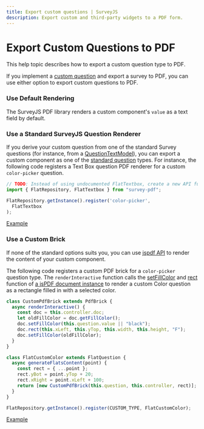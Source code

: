 ```yaml
---
title: Export custom questions | SurveyJS
description: Export custom and third-party widgets to a PDF form.
---
```

# Export Custom Questions to PDF

This help topic describes how to export a custom question type to PDF.

If you implement a [custom question](https://surveyjs.io/survey-creator/documentation/customize-question-types/third-party-component-integration-react) and export a survey to PDF, you can use either option to export custom questions to PDF.

### Use Default Rendering
The SurveyJS PDF library renders a custom component's `value` as a text field by default.

### Use a Standard SurveyJS Question Renderer
If you derive your custom question from one of the standard Survey questions (for instance, from a [QuestionTextModel](https://surveyjs.io/form-library/documentation/api-reference/text-entry-question-model)), you can export a custom component as one of the [standard question](https://github.com/surveyjs/survey-pdf/tree/1c6c73528b18fbf70533933e265a250eab5e9a80/src/flat_layout) types. For instance, the following code registers a Text Box question PDF renderer for a custom `color-picker` question.
```js
// TODO: Instead of using undocumented FlatTextbox, create a new API function: https://github.com/surveyjs/survey-pdf/issues/218
import { FlatRepository, FlatTextbox } from "survey-pdf";

FlatRepository.getInstance().register('color-picker', 
  FlatTextbox
);
```
[Example](https://codesandbox.io/s/amazing-fast-kb5lkq?file=/src/SurveyPdfComponent.jsx)

### Use a Custom Brick
If none of the standard options suits you, you can use [jspdf API](https://raw.githack.com/MrRio/jsPDF/master/docs/index.html) to render the content of your custom component.

The following code registers a custom PDF brick for a `color-picker` question type. The `renderInteractive` function calls the [setFillColor](https://artskydj.github.io/jsPDF/docs/jsPDF.html#setFillColor) and [rect](https://artskydj.github.io/jsPDF/docs/jsPDF.html#rect) function of [a jsPDF document instance](https://artskydj.github.io/jsPDF/docs/jsPDF.html) to render a custom Color question as a rectangle filled in with a selected color.

```js
class CustomPdfBrick extends PdfBrick {
  async renderInteractive() {
    const doc = this.controller.doc;
    let oldFillColor = doc.getFillColor();
    doc.setFillColor(this.question.value || "black");
    doc.rect(this.xLeft, this.yTop, this.width, this.height, "F");
    doc.setFillColor(oldFillColor);
  }
}

class FlatCustomColor extends FlatQuestion {
  async generateFlatsContent(point) {
    const rect = { ...point };
    rect.yBot = point.yTop + 20;
    rect.xRight = point.xLeft + 100;
    return [new CustomPdfBrick(this.question, this.controller, rect)];
  }
}

FlatRepository.getInstance().register(CUSTOM_TYPE, FlatCustomColor);
```
[Example](https://codesandbox.io/s/trusting-golick-7uzd59?file=/src/SurveyPdfComponent.jsx)

